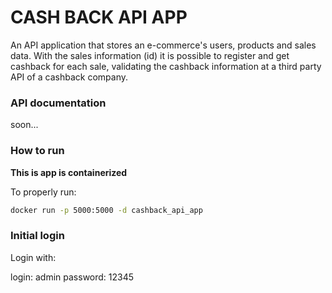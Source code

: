 # CASH BACK API APP

An API application that stores an e-commerce's users, products and sales data. With the sales information (id) it is possible to register and get cashback for each sale, validating the cashback information at a third party API of a cashback company.

### API documentation

soon...

### How to run
**This is app is containerized**

To properly run:

```bash
docker run -p 5000:5000 -d cashback_api_app
```

### Initial login
Login with:

login: admin
password: 12345
